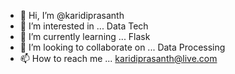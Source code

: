 - 👋 Hi, I’m @karidiprasanth
- 👀 I’m interested in ... Data Tech
- 🌱 I’m currently learning ... Flask
- 💞️ I’m looking to collaborate on ... Data Processing
- 📫 How to reach me ... karidiprasanth@live.com

<!---
karidiprashanth/karidiprashanth is a ✨ special ✨ repository because its `README.md` (this file) appears on your GitHub profile.
You can click the Preview link to take a look at your changes.
--->
